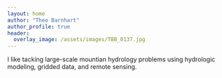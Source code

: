 ```yaml
---
layout: home
author: "Theo Barnhart"
author_profile: true
header:
  overlay_image: /assets/images/TBB_0137.jpg
---
```



I like tacking large-scale mountian hydrology problems using hydrologic modeling, gridded data, and remote sensing. 
